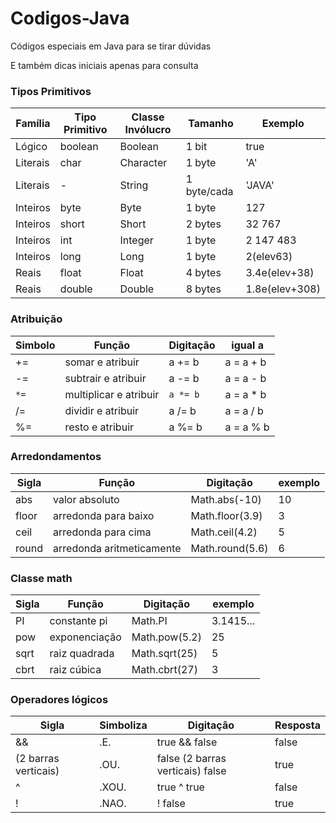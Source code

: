 # Codigos-Java
 Códigos especiais em Java para se tirar dúvidas
 
E também dicas iniciais apenas para consulta
 

### Tipos Primitivos 

Família | Tipo Primitivo | Classe Invólucro | Tamanho | Exemplo
---|---|---|---|---
Lógico | boolean | Boolean | 1 bit | true
Literais | char | Character | 1 byte | 'A' 
Literais | - | String | 1 byte/cada | 'JAVA'
Inteiros | byte | Byte | 1 byte | 127 
Inteiros | short | Short | 2 bytes | 32 767 
Inteiros | int | Integer | 1 byte | 2 147 483 
Inteiros | long | Long | 1 byte | 2(elev63)
Reais | float | Float | 4 bytes | 3.4e(elev+38)
Reais | double | Double | 8 bytes | 1.8e(elev+308)



### Atribuição

Simbolo | Função | Digitação | igual a 
---|---|---|---
+= | somar e atribuir | a += b | a = a + b 
-= | subtrair e atribuir | a -= b | a = a - b 
`*=` | multiplicar e atribuir | `a *= b` | a = a * b 
/= | dividir e atribuir | a /= b | a = a / b 
%= | resto e atribuir | a %= b | a = a % b



### Arredondamentos

Sigla | Função | Digitação | exemplo
---|---|---|---
abs | valor absoluto | Math.abs(-10) | 10 
floor | arredonda para baixo | Math.floor(3.9) | 3 
ceil | arredonda para cima | Math.ceil(4.2) | 5 
round | arredonda aritmeticamente| Math.round(5.6) | 6 



### Classe math

Sigla | Função | Digitação | exemplo
---|---|---|---
PI | constante pi | Math.PI | 3.1415... 
pow | exponenciação | Math.pow(5.2) | 25 
sqrt | raiz quadrada | Math.sqrt(25) | 5 
cbrt | raiz cúbica | Math.cbrt(27) | 3 



### Operadores lógicos

Sigla | Simboliza | Digitação | Resposta
---|---|---|---
&& | .E. | true && false | false 
(2 barras verticais) | .OU. | false (2 barras verticais) false | true 
^ | .XOU. | true ^ true | false 
! | .NAO. | ! false | true 


